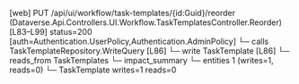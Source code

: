 [web] PUT /api/ui/workflow/task-templates/{id:Guid}/reorder  (Dataverse.Api.Controllers.UI.Workflow.TaskTemplatesController.Reorder)  [L83–L99] status=200 [auth=Authentication.UserPolicy,Authentication.AdminPolicy]
  └─ calls TaskTemplateRepository.WriteQuery [L86]
  └─ write TaskTemplate [L86]
    └─ reads_from TaskTemplates
  └─ impact_summary
    └─ entities 1 (writes=1, reads=0)
      └─ TaskTemplate writes=1 reads=0

